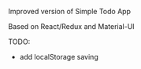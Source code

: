 Improved version of Simple Todo App

Based on React/Redux and Material-UI

TODO:
- add localStorage saving